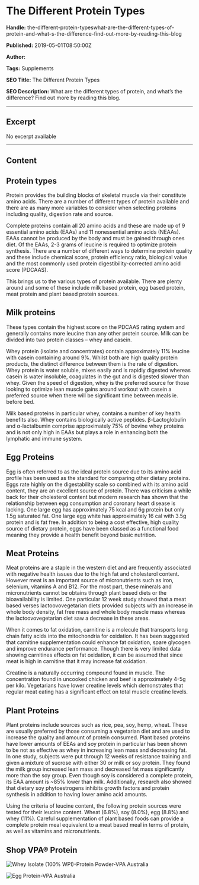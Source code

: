 # The Different Protein Types

**Handle:** the-different-protein-typeswhat-are-the-different-types-of-protein-and-what-s-the-difference-find-out-more-by-reading-this-blog

**Published:** 2019-05-01T08:50:00Z

**Author:**  

**Tags:** Supplements

**SEO Title:** The Different Protein Types

**SEO Description:** What are the different types of protein, and what’s the difference? Find out more by reading this blog.

---

## Excerpt

No excerpt available

---

## Content

## Protein types

Protein provides the building blocks of skeletal muscle via their constitute amino acids. There are a number of different types of protein available and there are as many more variables to consider when selecting proteins including quality, digestion rate and source.

Complete proteins contain all 20 amino acids and these are made up of 9 essential amino acids (EAAs) and 11 nonessential amino acids (NEAAs). EAAs cannot be produced by the body and must be gained through ones diet. Of the EAAs, 2-3 grams of leucine is required to optimize protein synthesis. There are a number of different ways to determine protein quality and these include chemical score, protein efficiency ratio, biological value and the most commonly used protein digestibility-corrected amino acid score (PDCAAS).

This brings us to the various types of protein available. There are plenty around and some of these include milk based protein, egg based protein, meat protein and plant based protein sources.

## Milk proteins

These types contain the highest score on the PDCAAS rating system and generally contains more leucine than any other protein source. Milk can be divided into two protein classes – whey and casein.

Whey protein (isolate and concentrates) contain approximately 11% leucine with casein containing around 9%. Whilst both are high quality protein products, the distinct difference between them is the rate of digestion. Whey protein is water soluble, mixes easily and is rapidly digested whereas casein is water insoluble, coagulates in the gut and is digested slower than whey. Given the speed of digestion, whey is the preferred source for those looking to optimize lean muscle gains around workout with casein a preferred source when there will be significant time between meals ie. before bed.

Milk based proteins in particular whey, contains a number of key health benefits also. Whey contains biologically active peptides. β-Lactoglobulin and α-lactalbumin comprise approximately 75% of bovine whey proteins and is not only high in EAAs but plays a role in enhancing both the lymphatic and immune system.

## Egg Proteins

Egg is often referred to as the ideal protein source due to its amino acid profile has been used as the standard for comparing other dietary proteins. Eggs rate highly on the digestability scale so combined with its amino acid content, they are an excellent source of protein. There was criticism a while back for their cholesterol content but modern research has shown that the relationship between egg consumption and coronary heart disease is lacking. One large egg has approximately 75 kcal and 6g protein but only 1.5g saturated fat. One large egg white has approximately 16 cal with 3.5g protein and is fat free. In addition to being a cost effective, high quality source of dietary protein, eggs have been classed as a functional food meaning they provide a health benefit beyond basic nutrition.

## Meat Proteins

Meat proteins are a staple in the western diet and are frequently associated with negative health issues due to the high fat and cholesterol content. However meat is an important source of micronutrients such as iron, selenium, vitamins A and B12. For the most part, these minerals and micronutrients cannot be obtains through plant based diets or the bioavailability is limited. One particular 12 week study showed that a meat based verses lactoovovegetarian diets provided subjects with an increase in whole body density, fat free mass and whole body muscle mass whereas the lactoovovegetarian diet saw a decrease in these areas.

When it comes to fat oxidation, carnitine is a molecule that transports long chain fatty acids into the mitochondria for oxidation. It has been suggested that carnitine supplementation could enhance fat oxidation, spare glycogen and improve endurance performance. Though there is very limited data showing carnitines effects on fat oxidation, it can be assumed that since meat is high in carnitine that it may increase fat oxidation.

Creatine is a naturally occurring compound found in muscle. The concentration found in uncooked chicken and beef is approximately 4-5g per kilo. Vegetarians have lower creatine levels which demonstrates that regular meat eating has a significant effect on total muscle creatine levels.

## Plant Proteins

Plant proteins include sources such as rice, pea, soy, hemp, wheat. These are usually preferred by those consuming a vegetarian diet and are used to increase the quality and amount of protein consumed. Plant based proteins have lower amounts of EEAs and soy protein in particular has been shown to be not as effective as whey in increasing lean mass and decreasing fat. In one study, subjects were put through 12 weeks of resistance training and given a mixture of sucrose with either 30 or milk or soy protein. They found the milk group increased lean mass and decreased fat mass significantly more than the soy group. Even though soy is considered a complete protein, its EAA amount is ~85% lower than milk. Additionally, research also showed that dietary soy phytoestrogens inhibits growth factors and protein synthesis in addition to having lower amino acid amounts.

Using the criteria of leucine content, the following protein sources were tested for their leucine content. Wheat (6.8%), soy (8.0%), egg (8.8%) and whey (11%). Careful supplementation of plant based foods can provide a complete protein meal equivalent to a meat based meal in terms of protein, as well as vitamins and micronutrients.

## Shop VPA® Protein

![Whey Isolate (100% WPI)-Protein Powder-VPA Australia](https://cdn.getshogun.com/5f0faa434936db0058466518/files/6906c3d2-d244-4bd9-94de-59fe9b62ae0a?format=auto)

![Egg Protein-VPA Australia](https://cdn.getshogun.com/5f0faa434936db0058466518/files/b68b1590-a878-4374-bce2-d1613195f191?format=auto)

